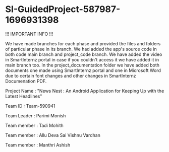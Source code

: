 # SI-GuidedProject-587987-1696931398

!!! IMPORTANT INFO !!!

We have made branches for each phase and provided the files and folders of particular phase in its branch.
We had added the app's source code in both code main branch and project_code branch.
We have added the video in SmartInternz portal in case if you couldn't access it we have added it in main branch too.
In the project_documentation folder we have added both documents one made using SmartInternz portal and one in Microsoft Word due to certain font changes and other changes in SmartInternz Documenation PDF.

Project Name : "News Nest : An Android Application for Keeping Up with the Latest Headlines"

Team ID : Team-590941

Team Leader : Parimi Monish

Team member : Tadi Mohith

Team member : Allu Deva Sai Vishnu Vardhan

Team member : Manthri Ashish

